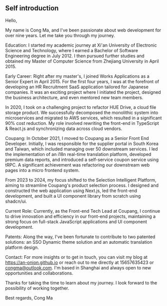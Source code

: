 ## Self introduction

Hello,

My name is Cong Ma, and I've been passionate about web development for over nine years. Let me take you through my journey.

Education:
I started my academic journey at Xi'an University of Electronic Science and Technology, where I earned a Bachelor of Software Engineering degree in July 2012. I then pursued further studies and obtained my Master of Computer Science from Zhejiang University in April 2015.

Early Career:
Right after my master's, I joined Works Applications as a Senior Expert in April 2015. For the first four years, I was at the forefront of developing an HR Recruitment SaaS application tailored for Japanese companies. It was an exciting project where I initiated the project, designed the business architecture, and even mentored new team members.

In 2020, I took on a challenging project to refactor HUE Drive, a cloud file storage product. We successfully decomposed the monolithic system into microservices and migrated to AWS services, which resulted in a significant 90% cost reduction. My role involved rewriting the front-end in TypeScript & React.js and synchronizing data across cloud vendors.

Coupang:
In October 2021, I moved to Coupang as a Senior Front End Developer. Initially, I was responsible for the supplier portal in South Korea and Taiwan, which included managing over 50 downstream services. I led the implementation of an i18n real-time translation platform, developed premium data reports, and introduced a self-service coupon service using tRPC. A significant achievement was refactoring our downstream web pages into a micro frontend system.

From 2023 to 2024, my focus shifted to the Selection Intelligent Platform, aiming to streamline Coupang's product selection process. I designed and constructed the web application using Next.js, led the front-end development, and built a UI component library from scratch using shadcn/ui.

Current Role:
Currently, as the Front-end Tech Lead at Coupang, I continue to drive innovation and efficiency in our front-end projects, maintaining a strong focus on full-stack JavaScript applications and UI component development.

Patents:
Along the way, I've been fortunate to contribute to two patented solutions: an SSO Dynamic theme solution and an automatic translation platform design.

Contact:
For more insights or to get in touch, you can visit my blog at https://an-onion.github.io or reach out to me directly at 15657635423 or congma@outlook.com. I'm based in Shanghai and always open to new opportunities and collaborations.

Thanks for taking the time to learn about my journey. I look forward to the possibility of working together.

Best regards,
Cong Ma